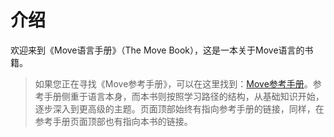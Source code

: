 # 介绍

欢迎来到《Move语言手册》（The Move Book），这是一本关于Move语言的书籍。

> 如果您正在寻找《Move参考手册》，可以在这里找到：[Move参考手册](/reference)。参考手册侧重于语言本身，而本书则按照学习路径的结构，从基础知识开始，逐步深入到更高级的主题。页面顶部始终有指向参考手册的链接，同样，在参考手册页面顶部也有指向本书的链接。

<!--

## Move适用人群？

Move

## 本书适合人群

## 如何使用本书



本书是一本关于Move语言和Sui区块链平台的综合指南，旨在帮助开发人员学习如何使用Move编写应用程序并在Sui上构建。

 -->

<!-- 作者？ -->

<!-- 这是一本关于Move语言和Sui区块链平台的书籍。它是一本关于语言和平台的综合指南，旨在帮助开发人员学习如何使用Move编写应用程序并在Sui上构建。 -->